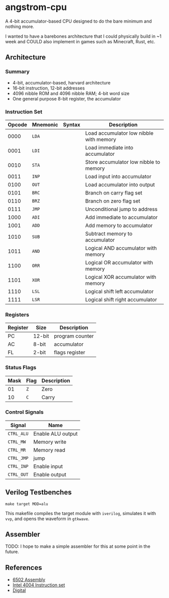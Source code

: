 # angstrom-cpu

A 4-bit accumulator-based CPU designed to do the bare minimum and nothing more. 

I wanted to have a barebones architecture that I could physically build in
~1 week and COULD also implement in games such as Minecraft, Rust, etc.

## Architecture

### Summary

- 4-bit, accumulator-based, harvard architecture
- 16-bit instruction, 12-bit addresses
- 4096 nibble ROM and 4096 nibble RAM; 4-bit word size
- One general purpose 8-bit register, the accumulator

### Instruction Set

| Opcode | Mnemonic | Syntax | Description |
| ------ | -------- | ------ | ----------- |
| 0000   | `LDA`    |        | Load accumulator low nibble with memory |
| 0001   | `LDI`    |        | Load immediate into accumulator |
| 0010   | `STA`    |        | Store accumulator low nibble to memory |
| 0011   | `INP`    |        | Load input into accumulator |
| 0100   | `OUT`    |        | Load accumulator into output |
| 0101   | `BRC`    |        | Branch on carry flag set |
| 0110   | `BRZ`    |        | Branch on zero flag set |
| 0111   | `JMP`    |        | Unconditional jump to address |
| 1000   | `ADI`    |        | Add immediate to accumulator |
| 1001   | `ADD`    |        | Add memory to accumulator |
| 1010   | `SUB`    |        | Subtract memory to accumulator |
| 1011   | `AND`    |        | Logical AND accumulator with memory |
| 1100   | `ORR`    |        | Logical OR accumulator with memory |
| 1101   | `XOR`    |        | Logical XOR accumulator with memory |
| 1110   | `LSL`    |        | Logical shift left accumulator |
| 1111   | `LSR`    |        | Logical shift right accumulator |

### Registers

| Register | Size   | Description     |
| -------- | ------ | ---------       |
| PC       | 12-bit | program counter |
| AC       | 8-bit  | accumulator     |
| FL       | 2-bit  | flags register  |

### Status Flags

| Mask | Flag  | Description |
| ---- | ----- | ----------- |
| 01   | `Z`   | Zero  |
| 10   | `C`   | Carry |

### Control Signals

| Signal     | Name |
| ---------- | ---- |
| `CTRL_ALU` | Enable ALU output |
| `CTRL_MW`  | Memory write |
| `CTRL_MR`  | Memory read  |
| `CTRL_JMP` | jump |
| `CTRL_INP` | Enable input |
| `CTRL_OUT` | Enable output |

## Verilog Testbenches

`make target MOD=alu`

This makefile compiles the target module with `iverilog`, 
simulates it with `vvp`, and opens the waveform in `gtkwave`.

## Assembler

TODO: I hope to make a simple assembler for this at some point in the future.

## References

- [6502 Assembly](https://en.wikibooks.org/wiki/6502_Assembly)
- [Intel 4004 Instruction set](http://e4004.szyc.org/iset.html)
- [Digital](https://github.com/hneemann/Digital)
